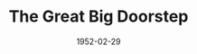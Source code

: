 ---
title: The Great Big Doorstep
date: 1952-02-29
closing_date: 1952-03-08
layout: productions
featured_image:
image_caption:
image_credit:
playbill:
category:
Theatre: Theatre Jacksonville
Venue: Little Theatre
cast:
- Arthur Crochet: Jimmie Richardson
- Commodore Crochet: Jay Harder
- Dewey Crochet: Gene Sayre
- Elna Crochet:
  - Linda Kalil
  - Luise Sack
- Evvie Crochet: Judy Bischoff
- Fleece Crochet:
  - Concetta Birdsall
  - Brenda Bartley
- Mr. Tobin: Larry Zell
- Mrs. Beaumont Crochet: Eula Mae Snow
- Mrs. Crochet: Pattie Bowers
- Mrs. Dupre: Claire Parks
- Tayo Delacroix: Ken Burton
- Topal Crochet: Joyce Sandler
crew:
- Assistant Director: Ken Burton
- Assistant Stage Manager: Budd Porter
- Construction and Crew:
  - Budd Porter
  - Eileen Quattlebaum
  - Walter Quattlebaum
  - Kay Hanna
  - John Hannigan
  - Larry Zell
  - Bill Gibbs
  - Leonard Mosby
  - Howard Clark
  - Thelma House
  - Laurel Barton
  - Richard Kaszner, Jr.
  - Judy Snow
  - Pat O'Brien
  - Ken Burton
- Director: Paul E. Geisenhof
- Light Controls: Su Hawkins
- Lighting: Walter Quattlebaum
- Make-up Assistant:
  - Jane Porter
  - Grace E. Miles
  - Beth Wade
  - Elmo Lehman
  - Bill Gibbs
- Make-up Chairman: Richard Kaszner, Jr.
- Properties Assistant:
  - Vonnie Patton
  - Claire Parks
  - Mattie Godwin
  - Natalie Clarke
- Properties Chairman: Margaret Lafferty
- Set and Technical Direction: Pete House
- Sound:
  - Kay Hanna
  - Peggy Gift
- Stage Manager: Leonard Mosby
- Wardrobe Assistant:
  - Edythe Price
  - Peggy Gift
  - Karen O'Shaughnessy
  - Marie Bristow
  - Helen List
- Wardrobe Chairman: Eula Mae Snow
orchestra:
external_links:
---